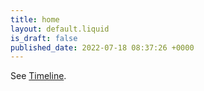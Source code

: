 ```yaml
---
title: home
layout: default.liquid
is_draft: false
published_date: 2022-07-18 08:37:26 +0000
---
```


See <a href='now.html'>Timeline</a>.

